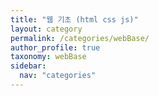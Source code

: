 ```yaml
---
title: "웹 기초 (html css js)"
layout: category
permalink: /categories/webBase/
author_profile: true
taxonomy: webBase
sidebar:
  nav: "categories"
---
```

